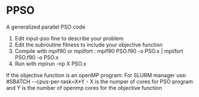 # PPSO
A generalized parallel PSO code

1. Edit input-pso fine to describe your problem
2. Edit the subroutine fitness to include your objective function
3. Compile with mpif90 or mpiifort : mpif90 PSO.f90 -o PSO.x | mpiifort PSO.f90 -o PSO.x
4. Run with mpirun -np X PSO.x

If the objective function is an openMP program:
For SLURM manager use:
  #SBATCH --cpus-per-task=X*Y - X is the numper of cores for PSO program and Y is the number of openmp cores for the objective function

